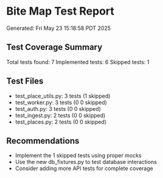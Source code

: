 # Bite Map Test Report
Generated: Fri May 23 15:18:58 PDT 2025

## Test Coverage Summary

Total tests found:        7
Implemented tests: 6
Skipped tests:        1

## Test Files
- test_place_utils.py: 3 tests (1 skipped)
- test_worker.py: 3 tests (0
0 skipped)
- test_auth.py: 3 tests (0
0 skipped)
- test_ingest.py: 2 tests (0
0 skipped)
- test_places.py: 2 tests (0
0 skipped)

## Recommendations
- Implement the        1 skipped tests using proper mocks
- Use the new db_fixtures.py to test database interactions
- Consider adding more API tests for complete coverage
